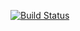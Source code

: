 [![Build Status](https://travis-ci.com/Thandile96/settings-bill-expressjs.svg?branch=gh-pages)](https://travis-ci.com/Thandile96/settings-bill-expressjs)